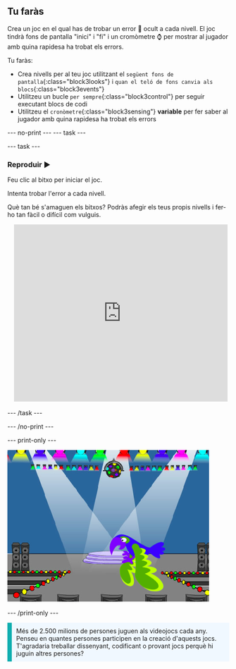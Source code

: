## Tu faràs

Crea un joc en el qual has de trobar un error 🐞 ocult a cada nivell. El joc tindrà fons de pantalla "inici" i "fi" i un cromòmetre ⌚ per mostrar al jugador amb quina rapidesa ha trobat els errors.

Tu faràs:
+ Crea nivells per al teu joc utilitzant el `següent fons de pantalla`{:class="block3looks"} i `quan el teló de fons canvia als blocs`{:class="block3events"}
+ Utilitzeu un bucle `per sempre`{:class="block3control"} per seguir executant blocs de codi
+ Utilitzeu el `cronòmetre`{:class="block3sensing"} **variable** per fer saber al jugador amb quina rapidesa ha trobat els errors

--- no-print --- --- task ---

--- task ---

### Reproduir ▶️
<div style="display: flex; flex-wrap: wrap">
<div style="flex-basis: 200px; flex-grow: 1">  
Feu clic al bitxo per iniciar el joc.

Intenta trobar l'error a cada nivell.

Què tan bé s'amaguen els bitxos? Podràs afegir els teus propis nivells i fer-ho tan fàcil o difícil com vulguis.

</div>
<div class="scratch-preview" style="margin-left: 15px;">
  <iframe allowtransparency="true" width="485" height="402" src="https://scratch.mit.edu/projects/embed/1156707423/?autostart=false" frameborder="0"></iframe>
</div>
</div>

--- /task ---

--- /no-print ---

--- print-only ---

![El projecte finalitzat.](images/showcase_static.png)

--- /print-only ---

<p style="border-left: solid; border-width:10px; border-color: #0faeb0; background-color: aliceblue; padding: 10px;">
Més de 2.500 milions de persones juguen als videojocs cada any. Penseu en quantes persones participen en la creació d'aquests jocs. T'agradaria treballar dissenyant, codificant o provant jocs perquè hi juguin altres persones? 
</p>
